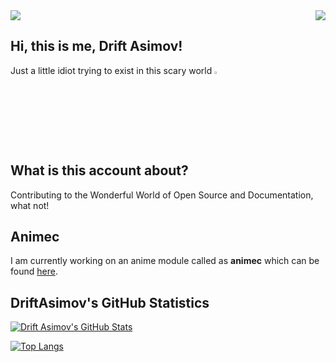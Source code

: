 <img src = "https://emoji.gg/assets/emoji/9030-azusa-wink-smile.png?t=1625207527" align = "right">
<img src = "https://i.imgur.com/G8ky3I8.png">

## Hi, this is me, Drift Asimov!
Just a little idiot trying to exist in this scary world <img src="https://45.media.tumblr.com/8258f16f2d3ec57e7bf9a7e44592e50c/tumblr_mu6m7zAM8k1s2r5vwo1_250.gif" width=3%>

## What is this account about?
Contributing to the Wonderful World of Open Source and Documentation, what not!

## Animec
I am currently working on an anime module called as **animec** which can be found [here](https://pypi.org/project/animec/).

## DriftAsimov's GitHub Statistics
[![Drift Asimov's GitHub Stats](https://github-readme-stats.vercel.app/api?username=driftasimov&show_icons=true&theme=radical&count_private=True)](https://github.com/anuraghazra/github-readme-stats)

[![Top Langs](https://github-readme-stats.vercel.app/api/top-langs/?username=driftasimov&layout=compact&theme=radical)](https://github.com/anuraghazra/github-readme-stats)
